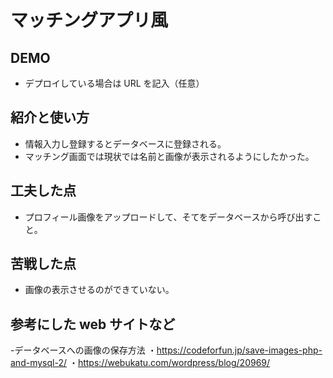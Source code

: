 # マッチングアプリ風

## DEMO

- デプロイしている場合は URL を記入（任意）

## 紹介と使い方

- 情報入力し登録するとデータベースに登録される。
- マッチング画面では現状では名前と画像が表示されるようにしたかった。

## 工夫した点

- プロフィール画像をアップロードして、そてをデータベースから呼び出すこと。

## 苦戦した点

- 画像の表示させるのができていない。

## 参考にした web サイトなど

-データベースへの画像の保存方法
・https://codeforfun.jp/save-images-php-and-mysql-2/
・https://webukatu.com/wordpress/blog/20969/
